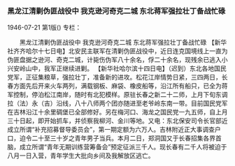 ### 黑龙江清剿伪匪战役中  我克逊河奇克二城  东北蒋军强拉壮丁备战忙碌

1946-07-21
第1版()
专栏：

　　黑龙江清剿伪匪战役中
    我克逊河奇克二城
    东北蒋军强拉壮丁备战忙碌
    【新华社齐齐哈尔十七日电】北安民主联军在清剿伪匪战役中，近日连克国境线上一直为伪匪盘据之逊河、奇克二城，计毙伤伪军八十余名，俘二十余名，现残余已逃入小兴安岭山中，我军正继续进剿。
    【新华社哈尔滨十四日电】（迟到）东北各地国民党军，正征集粮草，强拉壮丁，准备新的进攻。松花江岸情势日紧，三四两日，长春方面先后开来火车两列，满载钢板、麻袋、橡皮船等，沿江所有船只，已全为蒋军控制，停泊松江南岸，随时有北犯模样。原驻长春之新二十二师，上月下旬东调拉（法）永（吉）沿线，八十八师两个团亦随进至老爷岭东南一带。目前国民党军在吉林沿江十余里碉堡已全部修好。另在梅河口、海龙之国民党一九五师，自上月三十日起，即开始抓车，并侦察我柳河、金川等地。又电：东北保安司令长官部近成立所谓“补充招募督导委员会”，第一期定额为六万人。吉林附近正大事调查户口，迫令二十至三十岁之青年男子当兵。本月二日，郑洞国又于长春招集各界首脑，成立所谓“青年无期训练营筹备会”预定征派三千人。现长春有二千人将被迫于八月一日入营，青年学生大批向乡间及我解放区逃亡。
